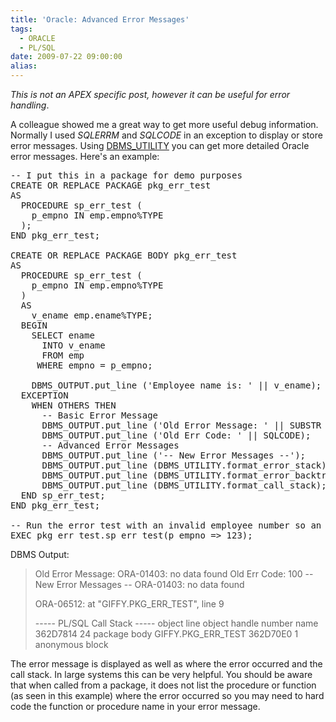 ```yaml
---
title: 'Oracle: Advanced Error Messages'
tags:
  - ORACLE
  - PL/SQL
date: 2009-07-22 09:00:00
alias:
---
```


<span style="font-style:italic;">This is not an APEX specific post, however it can be useful for error handling</span>.

A colleague showed me a great way to get more useful debug information. Normally I used <span style="font-style:italic;">SQLERRM</span> and <span style="font-style:italic;">SQLCODE</span> in an exception to display or store error messages. Using [DBMS_UTILITY](http://download.oracle.com/docs/cd/B19306_01/appdev.102/b14258/d_util.htm) you can get more detailed Oracle error messages. Here's an example:

<pre class="brush: sql">
-- I put this in a package for demo purposes
CREATE OR REPLACE PACKAGE pkg_err_test
AS
  PROCEDURE sp_err_test (
    p_empno IN emp.empno%TYPE
  );
END pkg_err_test;

CREATE OR REPLACE PACKAGE BODY pkg_err_test
AS
  PROCEDURE sp_err_test (
    p_empno IN emp.empno%TYPE
  )
  AS
    v_ename emp.ename%TYPE;
  BEGIN
    SELECT ename
      INTO v_ename
      FROM emp
     WHERE empno = p_empno;

    DBMS_OUTPUT.put_line ('Employee name is: ' || v_ename);
  EXCEPTION
    WHEN OTHERS THEN
      -- Basic Error Message
      DBMS_OUTPUT.put_line ('Old Error Message: ' || SUBSTR (SQLERRM, 1, 255));
      DBMS_OUTPUT.put_line ('Old Err Code: ' || SQLCODE);
      -- Advanced Error Messages
      DBMS_OUTPUT.put_line ('-- New Error Messages --');
      DBMS_OUTPUT.put_line (DBMS_UTILITY.format_error_stack);   -- Error Message
      DBMS_OUTPUT.put_line (DBMS_UTILITY.format_error_backtrace);   -- Where it occurred
      DBMS_OUTPUT.put_line (DBMS_UTILITY.format_call_stack);   -- Call Stack
  END sp_err_test;
END pkg_err_test;

-- Run the error test with an invalid employee number so an exception will be raised
EXEC pkg_err_test.sp_err_test(p_empno => 123);
</pre>

DBMS Output:

> Old Error Message: ORA-01403: no data found
> Old Err Code: 100
> -- New Error Messages --
> ORA-01403: no data found
> 
> ORA-06512: at "GIFFY.PKG_ERR_TEST", line 9
> 
> ----- PL/SQL Call Stack -----
>   object      line  object
>   handle    number  name
> 362D7814        24  package body GIFFY.PKG_ERR_TEST
> 362D70E0         1  anonymous block

The error message is displayed as well as where the error occurred and the call stack. In large systems this can be very helpful. You should be aware that when called from a package, it does not list the procedure or function (as seen in this example) where the error occurred so you may need to hard code the function or procedure name in your error message.